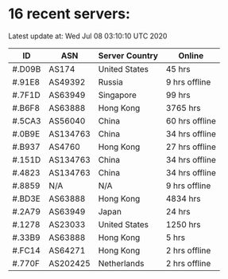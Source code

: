 # 16 recent servers:

Latest update at: Wed Jul 08 03:10:10 UTC 2020

| ID | ASN | Server Country | Online |
| -- | --- | -------------- | ------ |
| #.D09B | AS174 | United States | 45 hrs |
| #.91E8 | AS49392 | Russia | 9 hrs offline |
| #.7F1D | AS63949 | Singapore | 99 hrs |
| #.B6F8 | AS63888 | Hong Kong | 3765 hrs |
| #.5CA3 | AS56040 | China | 60 hrs offline |
| #.0B9E | AS134763 | China | 34 hrs offline |
| #.B937 | AS4760 | Hong Kong | 27 hrs offline |
| #.151D | AS134763 | China | 34 hrs offline |
| #.4823 | AS134763 | China | 34 hrs offline |
| #.8859 | N/A | N/A | 9 hrs offline |
| #.BD3E | AS63888 | Hong Kong | 4834 hrs |
| #.2A79 | AS63949 | Japan | 24 hrs |
| #.1278 | AS23033 | United States | 1250 hrs |
| #.33B9 | AS63888 | Hong Kong | 5 hrs |
| #.FC14 | AS64271 | Hong Kong | 2 hrs offline |
| #.770F | AS202425 | Netherlands | 2 hrs offline |

